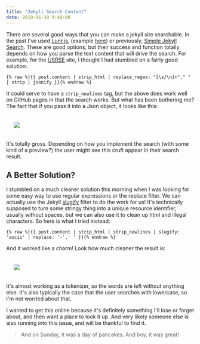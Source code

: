 ```yaml
---
title: "Jekyll Search Content"
date: 2019-06-30 9:40:00
---
```


There are several good ways that you can make a jekyll site searchable. In
the past I've used <a href="https://lunrjs.com/" target="_blank">Lunr.js</a>,
(example <a href="https://github.com/USRSE/usrse.github.io/blob/master/pages/search.html" target="_blank">here</a>) or previously, <a href="https://github.com/christian-fei/Simple-Jekyll-Search" target="_blank">
Simple Jekyll Search</a>. These are good options, but their success and function totally depends on how
you parse the text content that will drive the search. For example, for the <a href="https://us-rse.org" target="_blank">USRSE</a> site, I thought I had stumbled on a fairly good solution:

```
{% raw %}{{ post.content | strip_html | replace_regex: "[\s/\n]+"," " | strip | jsonify }}{% endraw %}
```

It could serve to have a `strip_newlines` tag, but the above does work well on
GitHub pages in that the search works. But what has been bothering me? The
fact that if you pass it into a Json object, it looks like this:

<div style="padding:20px">
<a href="https://vsoch.github.io/assets/images/posts/jekyll-search/nonsense.png"><img src="https://vsoch.github.io/assets/images/posts/jekyll-search/nonsense.png"></a>
</div>

It's totally gross. Depending on how you implement the search (with some kind of a preview?) the 
user might see this cruft appear in their search result.

## A Better Solution?

I stumbled on a much cleaner solution this morning when I was looking for some
easy way to use regular expressions or the replace filter. We can actually use the Jekyll
<a href="https://jekyllrb.com/docs/liquid/filters/#options-for-the-slugify-filter" target="_blank">slugify</a> filter to do the work for us! It's technically supposed to turn some stringy thing
into a unique resource identifier, usually without spaces, but we can also use it
to clean up html and illegal characters. So here is what I tried instead:

```
{% raw %}{{ post.content | strip_html | strip_newlines | slugify: 'ascii' | replace: '-',' ' }}{% endraw %}
```

And it worked like a charm! Look how much cleaner the result is:

<div style="padding:20px">
<a href="https://vsoch.github.io/assets/images/posts/jekyll-search/slugified.png"><img src="https://vsoch.github.io/assets/images/posts/jekyll-search/slugified.png"></a>
</div>

It's almost working as a tokenizer, so the words are left without anything else. 
It's also typically the case that the user searches with lowercase, so I'm
not worried about that.

I wanted to get this online because it's definitely something I'll lose or forget
about, and then want a place to look it up. And very likely someone else is
also running into this issue, and will be thankful to find it.

> And on Sunday, it was a day of pancakes. And boy, it was great!
